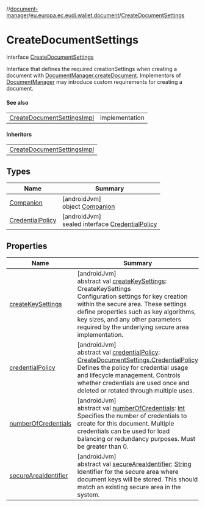 //[document-manager](../../../index.md)/[eu.europa.ec.eudi.wallet.document](../index.md)/[CreateDocumentSettings](index.md)

# CreateDocumentSettings

interface [CreateDocumentSettings](index.md)

Interface that defines the required creationSettings when creating a document with [DocumentManager.createDocument](../-document-manager/create-document.md). Implementors of [DocumentManager](../-document-manager/index.md) may introduce custom requirements for creating a document.

#### See also

| | |
|---|---|
| [CreateDocumentSettingsImpl](../-create-document-settings-impl/index.md) | implementation |

#### Inheritors

| |
|---|
| [CreateDocumentSettingsImpl](../-create-document-settings-impl/index.md) |

## Types

| Name | Summary |
|---|---|
| [Companion](-companion/index.md) | [androidJvm]<br>object [Companion](-companion/index.md) |
| [CredentialPolicy](-credential-policy/index.md) | [androidJvm]<br>sealed interface [CredentialPolicy](-credential-policy/index.md) |

## Properties

| Name | Summary |
|---|---|
| [createKeySettings](create-key-settings.md) | [androidJvm]<br>abstract val [createKeySettings](create-key-settings.md): CreateKeySettings<br>Configuration settings for key creation within the secure area. These settings define properties such as key algorithms, key sizes, and any other parameters required by the underlying secure area implementation. |
| [credentialPolicy](credential-policy.md) | [androidJvm]<br>abstract val [credentialPolicy](credential-policy.md): [CreateDocumentSettings.CredentialPolicy](-credential-policy/index.md)<br>Defines the policy for credential usage and lifecycle management. Controls whether credentials are used once and deleted or rotated through multiple uses. |
| [numberOfCredentials](number-of-credentials.md) | [androidJvm]<br>abstract val [numberOfCredentials](number-of-credentials.md): [Int](https://kotlinlang.org/api/latest/jvm/stdlib/kotlin-stdlib/kotlin/-int/index.html)<br>Specifies the number of credentials to create for this document. Multiple credentials can be used for load balancing or redundancy purposes. Must be greater than 0. |
| [secureAreaIdentifier](secure-area-identifier.md) | [androidJvm]<br>abstract val [secureAreaIdentifier](secure-area-identifier.md): [String](https://kotlinlang.org/api/latest/jvm/stdlib/kotlin-stdlib/kotlin/-string/index.html)<br>Identifier for the secure area where document keys will be stored. This should match an existing secure area in the system. |
